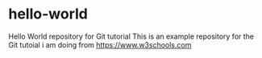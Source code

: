 # hello-world
Hello World repository for Git tutorial
This is an example repository for the Git tutoial i am doing from https://www.w3schools.com

